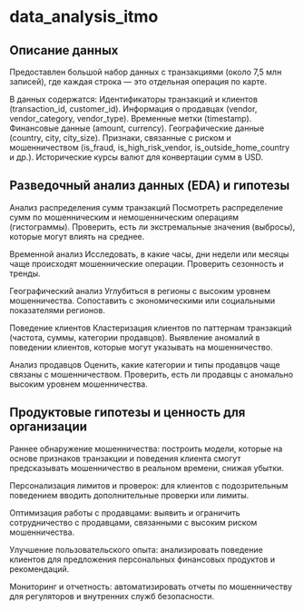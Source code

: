 # data_analysis_itmo
 
## Описание данных

Предоставлен большой набор данных с транзакциями (около 7,5 млн записей), где каждая строка — это отдельная операция по карте. 

В данных содержатся:
Идентификаторы транзакций и клиентов (transaction_id, customer_id).
Информация о продавцах (vendor, vendor_category, vendor_type).
Временные метки (timestamp).
Финансовые данные (amount, currency).
Географические данные (country, city, city_size).
Признаки, связанные с риском и мошенничеством (is_fraud, is_high_risk_vendor, is_outside_home_country и др.).
Исторические курсы валют для конвертации сумм в USD.


## Разведочный анализ данных (EDA) и гипотезы

Анализ распределения сумм транзакций
Посмотреть распределение сумм по мошенническим и немошенническим операциям (гистограммы).
Проверить, есть ли экстремальные значения (выбросы), которые могут влиять на среднее.

Временной анализ
Исследовать, в какие часы, дни недели или месяцы чаще происходят мошеннические операции.
Проверить сезонность и тренды.

Географический анализ
Углубиться в регионы с высоким уровнем мошенничества.
Сопоставить с экономическими или социальными показателями регионов.

Поведение клиентов
Кластеризация клиентов по паттернам транзакций (частота, суммы, категории продавцов).
Выявление аномалий в поведении клиентов, которые могут указывать на мошенничество.

Анализ продавцов
Оценить, какие категории и типы продавцов чаще связаны с мошенничеством.
Проверить, есть ли продавцы с аномально высоким уровнем мошенничества.


## Продуктовые гипотезы и ценность для организации

Раннее обнаружение мошенничества: 
построить модели, которые на основе признаков транзакции и поведения клиента смогут предсказывать мошенничество в реальном времени, снижая убытки.

Персонализация лимитов и проверок: 
для клиентов с подозрительным поведением вводить дополнительные проверки или лимиты.

Оптимизация работы с продавцами: 
выявить и ограничить сотрудничество с продавцами, связанными с высоким риском мошенничества.

Улучшение пользовательского опыта: 
анализировать поведение клиентов для предложения персональных финансовых продуктов и рекомендаций.

Мониторинг и отчетность: 
автоматизировать отчеты по мошенничеству для регуляторов и внутренних служб безопасности.
